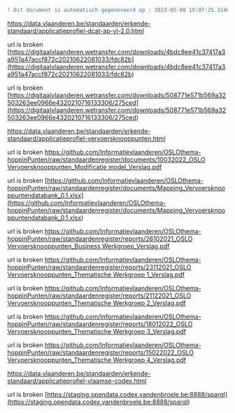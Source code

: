 ```diff
! Dit document is automatisch gegenereerd op : 2023-05-08 15:07:25.314060
```



[https://data.vlaanderen.be/standaarden/erkende-standaard/applicatieprofiel-dcat-ap-vl-2.0.html
](https://data.vlaanderen.be/standaarden/erkende-standaard/applicatieprofiel-dcat-ap-vl-2.0.html
)

url is broken [https://digitaalvlaanderen.wetransfer.com/downloads/4bdc8ee41c37417a3a951a47accf872c20210622081033/fdc82b](<https://digitaalvlaanderen.wetransfer.com/downloads/4bdc8ee41c37417a3a951a47accf872c20210622081033/fdc82b>) 

url is broken [https://digitaalvlaanderen.wetransfer.com/downloads/508771e571b569a32503263ee0966e4320210716133306/275ced](<https://digitaalvlaanderen.wetransfer.com/downloads/508771e571b569a32503263ee0966e4320210716133306/275ced>) 




[https://data.vlaanderen.be/standaarden/erkende-standaard/applicatieprofiel-vervoersknooppunten.html
](https://data.vlaanderen.be/standaarden/erkende-standaard/applicatieprofiel-vervoersknooppunten.html
)

url is broken [https://github.com/Informatievlaanderen/OSLOthema-hoppinPunten/raw/standaardenregister/documents/10032022_OSLO Vervoersknooppunten_Modificatie model_Verslag.pdf](<https://github.com/Informatievlaanderen/OSLOthema-hoppinPunten/raw/standaardenregister/documents/10032022_OSLO Vervoersknooppunten_Modificatie model_Verslag.pdf>) 

url is broken [https://github.com/Informatievlaanderen/OSLOthema-hoppinPunten/raw/standaardenregister/documents/Mapping_Vervoersknooppuntendatabank_0.1.xlsx](<https://github.com/Informatievlaanderen/OSLOthema-hoppinPunten/raw/standaardenregister/documents/Mapping_Vervoersknooppuntendatabank_0.1.xlsx>) 

url is broken [https://github.com/Informatievlaanderen/OSLOthema-hoppinPunten/raw/standaardenregister/reports/26102021_OSLO Vervoersknooppunten_Business Werkgroep_Verslag.pdf](<https://github.com/Informatievlaanderen/OSLOthema-hoppinPunten/raw/standaardenregister/reports/26102021_OSLO Vervoersknooppunten_Business Werkgroep_Verslag.pdf>) 

url is broken [https://github.com/Informatievlaanderen/OSLOthema-hoppinPunten/raw/standaardenregister/reports/23112021_OSLO Vervoersknooppunten_Thematische Werkgroep 1_Verslag.pdf](<https://github.com/Informatievlaanderen/OSLOthema-hoppinPunten/raw/standaardenregister/reports/23112021_OSLO Vervoersknooppunten_Thematische Werkgroep 1_Verslag.pdf>) 

url is broken [https://github.com/Informatievlaanderen/OSLOthema-hoppinPunten/raw/standaardenregister/reports/21122021_OSLO Vervoersknooppunten_Thematische Werkgroep 2_Verslag.pdf](<https://github.com/Informatievlaanderen/OSLOthema-hoppinPunten/raw/standaardenregister/reports/21122021_OSLO Vervoersknooppunten_Thematische Werkgroep 2_Verslag.pdf>) 

url is broken [https://github.com/Informatievlaanderen/OSLOthema-hoppinPunten/raw/standaardenregister/reports/18012022_OSLO Vervoersknooppunten_Thematische Werkgroep 3_Verslag.pdf](<https://github.com/Informatievlaanderen/OSLOthema-hoppinPunten/raw/standaardenregister/reports/18012022_OSLO Vervoersknooppunten_Thematische Werkgroep 3_Verslag.pdf>) 

url is broken [https://github.com/Informatievlaanderen/OSLOthema-hoppinPunten/raw/standaardenregister/reports/15022022_OSLO Vervoersknooppunten_Thematische Werkgroep 4_Verslag.pdf](<https://github.com/Informatievlaanderen/OSLOthema-hoppinPunten/raw/standaardenregister/reports/15022022_OSLO Vervoersknooppunten_Thematische Werkgroep 4_Verslag.pdf>) 




[https://data.vlaanderen.be/standaarden/erkende-standaard/applicatieprofiel-vlaamse-codex.html
](https://data.vlaanderen.be/standaarden/erkende-standaard/applicatieprofiel-vlaamse-codex.html
)

url is broken [https://staging.opendata.codex.vandenbroele.be:8888/sparql](<https://staging.opendata.codex.vandenbroele.be:8888/sparql>) 


